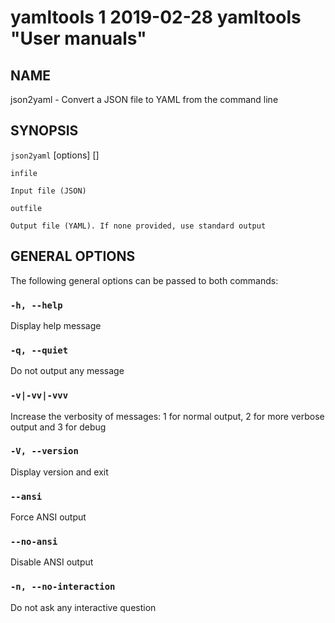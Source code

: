 yamltools 1 2019-02-28 yamltools "User manuals"
================

## NAME

json2yaml - Convert a JSON file to YAML from the command line


## SYNOPSIS

`json2yaml` [options] <infile> [<outfile>]


`infile`

    Input file (JSON)

`outfile`

    Output file (YAML). If none provided, use standard output

## GENERAL OPTIONS

The following general options can be passed to both commands:

### `-h, --help`

Display help message

### `-q, --quiet`

Do not output any message

### `-v|-vv|-vvv`

Increase the verbosity of messages: 1 for normal output, 2 for more verbose output and 3 for debug

### `-V, --version`

Display version and exit

### `--ansi`

Force ANSI output

### `--no-ansi`

Disable ANSI output

### `-n, --no-interaction`

Do not ask any interactive question
